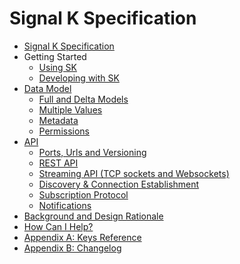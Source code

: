 # Signal K Specification

* [Signal K Specification](README.md)
* Getting Started
  * [Using SK](start_using.md)
  * [Developing with SK](start_developing.md)
* [Data Model]()
  * [Full and Delta Models](data_model.md)
  * [Multiple Values](data_model_multiple_values.md)
  * [Metadata](data_model_metadata.md)
  * [Permissions](permissions.md)
* [API]()
  * [Ports, Urls and Versioning](urls_etc.md)
  * [REST API](rest_api.md)
  * [Streaming API (TCP sockets and Websockets)](streaming_api.md)
  * [Discovery & Connection Establishment](connection.md)
  * [Subscription Protocol](subscription_protocol.md)
  * [Notifications](notifications.md)
* [Background and Design Rationale](design_notes.md)
* [How Can I Help?](how_to_help.md)
* [Appendix A: Keys Reference](keys/index.md)
* [Appendix B: Changelog](changelog.md)

